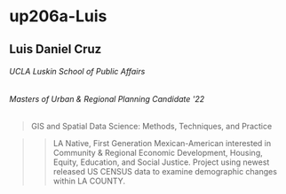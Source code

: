 # up206a-Luis
## Luis Daniel Cruz
###### UCLA Luskin School of Public Affairs
###### Masters of Urban & Regional Planning Candidate '22
>GIS and Spatial Data Science:
>Methods, Techniques, and Practice 


>> LA Native, First Generation Mexican-American interested in Community & Regional Economic Development, Housing, Equity, Education, and Social Justice. 
Project using newest released US CENSUS data to examine demographic changes within LA COUNTY.
